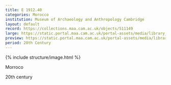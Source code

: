 ```yaml
---
title: E 1912.40
categories: Morocco
institution: Museum of Archaeology and Anthropology Cambridge
layout: default
record: https://collections.maa.cam.ac.uk/objects/511149
large: https://static.portal.maa.cam.ac.uk/portal-assets/media/library_images/web/643001_E_1912.40_001.jpg
preview: https://static.portal.maa.cam.ac.uk/portal-assets/media/library_images/thumbnail/643001_E_1912.40_001.jpg
period: 20th Century
---
```

{% include structure/image.html %}

Morroco

20th century
